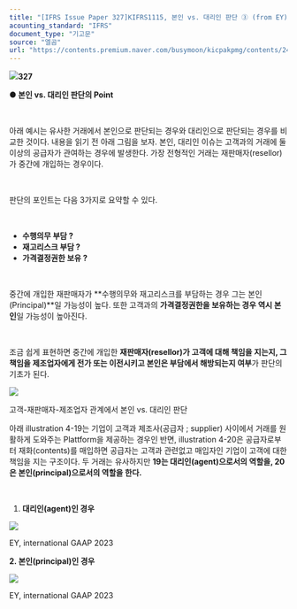 ```yaml
---
title: "[IFRS Issue Paper 327]KIFRS1115, 본인 vs. 대리인 판단 ③ (from EY)"
acounting_standard: "IFRS"
document_type: "기고문"
source: "엘곰"
url: "https://contents.premium.naver.com/busymoon/kicpakpmg/contents/241230174604665oe"
---
```

![](https://n2.news.naver.com/l.gif?type=content)**327**

**● 본인 vs. 대리인 판단의 Point**

**​**

아래 예시는 유사한 거래에서 본인으로 판단되는 경우와 대리인으로 판단되는 경우를 비교한 것이다. 내용을 읽기 전 아래 그림을 보자. 본인, 대리인 이슈는 고객과의 거래에 둘 이상의 공급자가 관여하는 경우에 발생한다. 가장 전형적인 거래는 재판매자(resellor)가 중간에 개입하는 경우이다.

​

판단의 포인트는 다음 3가지로 요약할 수 있다.

​

- **수행의무 부담 ?**
- **재고리스크 부담 ?**
- **가격결정권한 보유 ?**

​

중간에 개입한 재판매자가 **수행의무와 재고리스크를 부담하는 경우 그는 본인(Principal)**일 가능성이 높다. 또한 고객과의 **가격결정권한을 보유하는 경우 역시 본인**일 가능성이 높아진다.

​

조금 쉽게 표현하면 중간에 개입한 **재판매자(resellor)가 고객에 대해 책임을 지는지, 그 책임을 제조업자에게 전가 또는 이전시키고 본인은 부담에서 해방되는지 여부**가 판단의 기초가 된다.

![](https://scs-phinf.pstatic.net/MjAyNDEyMzBfMTQx/MDAxNzM1NTQ3NzU1NTY3.6_lAJ-D-FhKjRrz8xv2JTPTr7JemP_W6kUSPtF_aWnsg.PQgQGt6NSHnrL-BaMg5DjRuoY7deTooZmT9Ay4YlOxog.PNG/image.png?type=w800)

고객-재판매자-제조업자 관계에서 본인 vs. 대리인 판단

아래 illustration 4-19는 기업이 고객과 제조사(공급자 ; supplier) 사이에서 거래를 원활하게 도와주는 Plattform을 제공하는 경우인 반면, illustration 4-20은 공급자로부터 재화(contents)를 매입하면 공급자는 고객과 관련없고 매입자인 기업이 고객에 대한 책임을 지는 구조이다. 두 거래는 유사하지만 **19는 대리인(agent)으로서의 역할을, 20은 본인(principal)으로서의 역할을 한다.**

**​**

1. **대리인(agent)인 경우**

![](https://scs-phinf.pstatic.net/MjAyNDEyMzBfNjUg/MDAxNzM1NTQ1NDQ4OTY3.HrrZIwsl_mpVF6C52dq4T4BlVVQIviDNt66mJ4vPfQsg.4SxcRV-n4859ybMHzRs4CYEDKLHd4Io19KrHqd0XI8kg.PNG/image.png?type=w800)

EY, international GAAP 2023

**2\. 본인(principal)인 경우**

![](https://scs-phinf.pstatic.net/MjAyNDEyMzBfMjc3/MDAxNzM1NTQ2NjEzNzQ3.Rd6TcHH2bqHPzz03-sEYjg0DxFuxxdrR1fgkZnPCsEYg.0wus64J7iqs6ViDssYTgjeYK4AdNGehkNBVBoQYj37kg.PNG/image.png?type=w800)

EY, international GAAP 2023

​